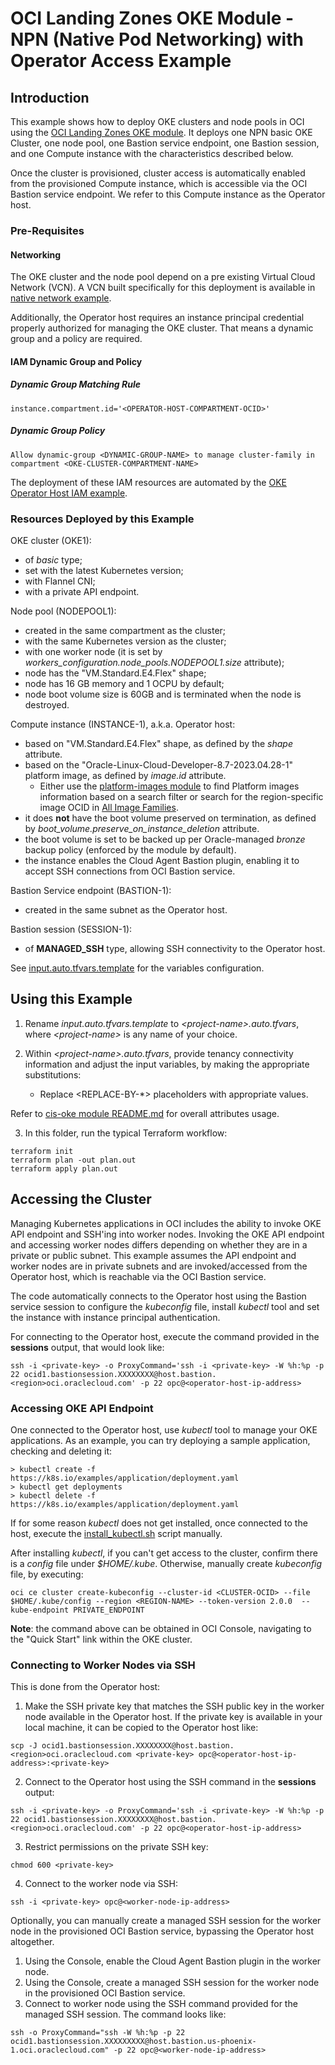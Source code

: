# OCI Landing Zones OKE Module - NPN (Native Pod Networking) with Operator Access Example

## Introduction

This example shows how to deploy OKE clusters and node pools in OCI using the [OCI Landing Zones OKE module](../../../README.md). It deploys one NPN basic OKE Cluster, one node pool, one Bastion service endpoint, one Bastion session, and one Compute instance with the characteristics described below. 

Once the cluster is provisioned, cluster access is automatically enabled from the provisioned Compute instance, which is accessible via the OCI Bastion service endpoint. We refer to this Compute instance as the Operator host.

### Pre-Requisites

#### Networking
The OKE cluster and the node pool depend on a pre existing Virtual Cloud Network (VCN). A VCN built specifically for this deployment is available in [native network example](https://github.com/oracle-quickstart/terraform-oci-cis-landing-zone-networking/tree/main/examples/oke-examples/native).

Additionally, the Operator host requires an instance principal credential properly authorized for managing the OKE cluster. That means a dynamic group and a policy are required.

#### IAM Dynamic Group and Policy
##### Dynamic Group Matching Rule
```
instance.compartment.id='<OPERATOR-HOST-COMPARTMENT-OCID>'
```

##### Dynamic Group Policy
```
Allow dynamic-group <DYNAMIC-GROUP-NAME> to manage cluster-family in compartment <OKE-CLUSTER-COMPARTMENT-NAME>
```

The deployment of these IAM resources are automated by the [OKE Operator Host IAM example](../../flannel/oke-operator-host-iam/).


### Resources Deployed by this Example

OKE cluster (OKE1):
- of *basic* type;
- set with the latest Kubernetes version;
- with Flannel CNI;
- with a private API endpoint.

Node pool (NODEPOOL1):
- created in the same compartment as the cluster;
- with the same Kubernetes version as the cluster;
- with one worker node (it is set by *workers_configuration.node_pools.NODEPOOL1.size* attribute);
- node has the "VM.Standard.E4.Flex" shape;
- node has 16 GB memory and 1 OCPU by default;
- node boot volume size is 60GB and is terminated when the node is destroyed.

Compute instance (INSTANCE-1), a.k.a. Operator host:
- based on "VM.Standard.E4.Flex" shape, as defined by the *shape* attribute.
- based on the "Oracle-Linux-Cloud-Developer-8.7-2023.04.28-1" platform image, as defined by *image.id* attribute.
   - Either use the [platform-images module](https://github.com/oracle-quickstart/terraform-oci-secure-workloads/tree/main/platform-images) to find Platform images information based on a search filter or search for the region-specific image OCID in [All Image Families](https://docs.oracle.com/en-us/iaas/images/).
- it does **not** have the boot volume preserved on termination, as defined by *boot_volume.preserve_on_instance_deletion* attribute.
- the boot volume is set to be backed up per Oracle-managed *bronze* backup policy (enforced by the module by default).
- the instance enables the Cloud Agent Bastion plugin, enabling it to accept SSH connections from OCI Bastion service.

Bastion Service endpoint (BASTION-1):
- created in the same subnet as the Operator host.

Bastion session (SESSION-1):
- of **MANAGED_SSH** type, allowing SSH connectivity to the Operator host.

See [input.auto.tfvars.template](./input.auto.tfvars.template) for the variables configuration.

## Using this Example
1. Rename *input.auto.tfvars.template* to *\<project-name\>.auto.tfvars*, where *\<project-name\>* is any name of your choice.

2. Within *\<project-name\>.auto.tfvars*, provide tenancy connectivity information and adjust the input variables, by making the appropriate substitutions:
   - Replace \<REPLACE-BY-\*\> placeholders with appropriate values. 
   
Refer to [cis-oke module README.md](https://github.com/oracle-quickstart/terraform-oci-secure-workloads/tree/main/cis-oke/README.md) for overall attributes usage.

3. In this folder, run the typical Terraform workflow:
```
terraform init
terraform plan -out plan.out
terraform apply plan.out
```

## Accessing the Cluster

Managing Kubernetes applications in OCI includes the ability to invoke OKE API endpoint and SSH'ing into worker nodes. 
Invoking the OKE API endpoint and accessing worker nodes differs depending on whether they are in a private or public subnet. This example assumes the API endpoint and worker nodes are in private subnets and are invoked/accessed from the Operator host, which is reachable via the OCI Bastion service.

The code automatically connects to the Operator host using the Bastion service session to configure the *kubeconfig* file, install *kubectl* tool and set the instance with instance principal authentication.

For connecting to the Operator host, execute the command provided in the **sessions** output, that would look like:
```
ssh -i <private-key> -o ProxyCommand='ssh -i <private-key> -W %h:%p -p 22 ocid1.bastionsession.XXXXXXXX@host.bastion.<region>oci.oraclecloud.com' -p 22 opc@<operator-host-ip-address>
```

### Accessing OKE API Endpoint

One connected to the Operator host, use *kubectl* tool to manage your OKE applications. As an example, you can try deploying a sample application, checking and deleting it: 
```
> kubectl create -f https://k8s.io/examples/application/deployment.yaml
> kubectl get deployments
> kubectl delete -f https://k8s.io/examples/application/deployment.yaml
```

If for some reason *kubectl* does not get installed, once connected to the host, execute the [install_kubectl.sh](./install_kubectl.sh) script manually.

After installing *kubectl*, if you can't get access to the cluster, confirm there is a *config* file under *$HOME/.kube*. Otherwise, manually create *kubeconfig* file, by executing:
```
oci ce cluster create-kubeconfig --cluster-id <CLUSTER-OCID> --file $HOME/.kube/config --region <REGION-NAME> --token-version 2.0.0  --kube-endpoint PRIVATE_ENDPOINT
```
**Note**: the command above can be obtained in OCI Console, navigating to the "Quick Start" link within the OKE cluster.

### Connecting to Worker Nodes via SSH

This is done from the Operator host:

1. Make the SSH private key that matches the SSH public key in the worker node available in the Operator host. If the private key is available in your local machine, it can be copied to the Operator host like:
```
scp -J ocid1.bastionsession.XXXXXXXX@host.bastion.<region>oci.oraclecloud.com <private-key> opc@<operator-host-ip-address>:<private-key>
```
2. Connect to the Operator host using the SSH command in the **sessions** output:
```
ssh -i <private-key> -o ProxyCommand='ssh -i <private-key> -W %h:%p -p 22 ocid1.bastionsession.XXXXXXXX@host.bastion.<region>oci.oraclecloud.com' -p 22 opc@<operator-host-ip-address>
```
3. Restrict permissions on the private SSH key:
```
chmod 600 <private-key>
``` 
4. Connect to the worker node via SSH:
```
ssh -i <private-key> opc@<worker-node-ip-address>
```

Optionally, you can manually create a managed SSH session for the worker node in the provisioned OCI Bastion service, bypassing the Operator host altogether.

1. Using the Console, enable the Cloud Agent Bastion plugin in the worker node.
2. Using the Console, create a managed SSH session for the worker node in the provisioned OCI Bastion service.
3. Connect to worker node using the SSH command provided for the managed SSH session. The command looks like:
```
ssh -o ProxyCommand="ssh -W %h:%p -p 22 ocid1.bastionsession.XXXXXXXXX@host.bastion.us-phoenix-1.oci.oraclecloud.com" -p 22 opc@<worker-node-ip-address>
```